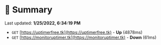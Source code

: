 # 📖 Summary
Last updated: **1/25/2022, 6:34:19 PM**

- `GET` [https://uptimerfree.tk](https://uptimerfree.tk) - **Up** (4878ms)
- `GET` [https://monitoruptimer.tk](https://monitoruptimer.tk) - **Down** (61ms)
